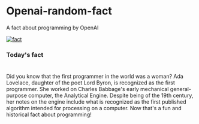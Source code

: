 
# Openai-random-fact
 A fact about programming by OpenAI

[![fact](https://github.com/MarioVidoni/openai-daily-fact/actions/workflows/main.yml/badge.svg)](https://github.com/MarioVidoni/openai-daily-fact/actions/workflows/main.yml)

### Today's fact
# 
Did you know that the first programmer in the world was a woman? Ada Lovelace, daughter of the poet Lord Byron, is recognized as the first programmer. She worked on Charles Babbage's early mechanical general-purpose computer, the Analytical Engine. Despite being of the 19th century, her notes on the engine include what is recognized as the first published algorithm intended for processing on a computer. Now that's a fun and historical fact about programming!